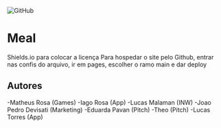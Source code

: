 ![GitHub](https://img.shields.io/github/license/Lusckas777/teste)

# Meal

Shields.io para colocar a licença
Para hospedar o site pelo Github, entrar nas confis do arquivo, ir em pages, escolher o ramo main e dar deploy

## Autores

-Matheus Rosa (Games)
-Iago Rosa (App)
-Lucas Malaman (INW)
-Joao Pedro Devisati (Marketing)
-Eduarda Pavan (Pitch)
-Theo (Pitch)
-Lucas Torres (App)

